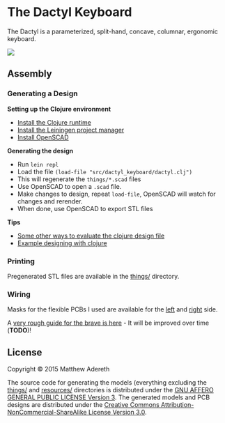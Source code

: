 # The Dactyl Keyboard
The Dactyl is a parameterized, split-hand, concave, columnar, ergonomic keyboard.

<img src="https://raw.githubusercontent.com/adereth/dactyl-cave/master/resources/glamourshot.png"/>

## Assembly

### Generating a Design

**Setting up the Clojure environment**
* [Install the Clojure runtime](https://clojure.org)
* [Install the Leiningen project manager](http://leiningen.org/)
* [Install OpenSCAD](http://www.openscad.org/)

**Generating the design**
* Run `lein repl`
* Load the file `(load-file "src/dactyl_keyboard/dactyl.clj")`
* This will regenerate the `things/*.scad` files
* Use OpenSCAD to open a `.scad` file.
* Make changes to design, repeat `load-file`, OpenSCAD will watch for changes and rerender.
* When done, use OpenSCAD to export STL files

**Tips**
* [Some other ways to evaluate the clojure design file](http://stackoverflow.com/a/28213489)
* [Example designing with clojure](http://adereth.github.io/blog/2014/04/09/3d-printing-with-clojure/)


### Printing
Pregenerated STL files are available in the [things/](things/) directory.

### Wiring
Masks for the flexible PCBs I used are available for the [left](resources/pcb-left.svg) and [right](resources/pcb-right.svg) side.

A [very rough guide for the brave is here](guide/README.md) - It will be improved over time (**TODO**)!

## License

Copyright © 2015 Matthew Adereth

The source code for generating the models (everything excluding the [things/](things/) and [resources/](resources/) directories is distributed under the [GNU AFFERO GENERAL PUBLIC LICENSE Version 3](LICENSE).  The generated models and PCB designs are distributed under the [Creative Commons Attribution-NonCommercial-ShareAlike License Version 3.0](LICENSE-models).
